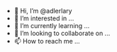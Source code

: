 - 👋 Hi, I’m @adlerlary
- 👀 I’m interested in ...
- 🌱 I’m currently learning ...
- 💞️ I’m looking to collaborate on ...
- 📫 How to reach me ...

<!---
adlerlary/adlerlary is a ✨ special ✨ repository because its `README.md` (this file) appears on your GitHub profile.
You can click the Preview link to take a look at your changes.
--->
